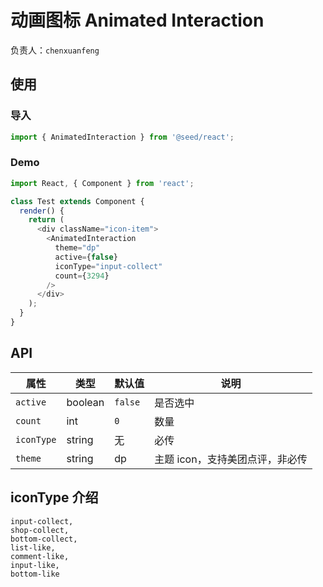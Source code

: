# 动画图标 Animated Interaction

负责人：`chenxuanfeng`

## 使用

### 导入

```js
import { AnimatedInteraction } from '@seed/react';
```

### Demo

```js
import React, { Component } from 'react';

class Test extends Component {
  render() {
    return (
      <div className="icon-item">
        <AnimatedInteraction
          theme="dp"
          active={false}
          iconType="input-collect"
          count={3294}
        />
      </div>
    );
  }
}
```

## API

| 属性       | 类型    | 默认值  | 说明                            |
| ---------- | ------- | ------- | ------------------------------- |
| `active`   | boolean | `false` | 是否选中                        |
| `count`    | int     | `0`     | 数量                            |
| `iconType` | string  | 无      | 必传                            |
| `theme`    | string  | dp      | 主题 icon，支持美团点评，非必传 |

## iconType 介绍

    input-collect,
    shop-collect,
    bottom-collect,
    list-like,
    comment-like,
    input-like,
    bottom-like

